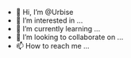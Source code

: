 - 👋 Hi, I’m @Urbise
- 👀 I’m interested in ...
- 🌱 I’m currently learning ...
- 💞️ I’m looking to collaborate on ...
- 📫 How to reach me ...

<!---
Urbise/Urbise is a ✨ special ✨ repository because its `README.md` (this file) appears on your GitHub profile.
You can click the Preview link to take a look at your changes.
--->
